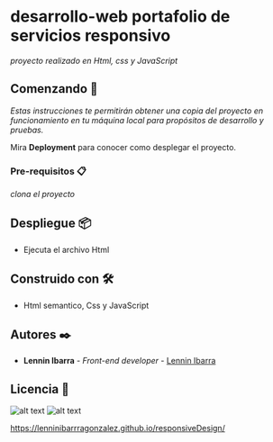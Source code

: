 # desarrollo-web portafolio de servicios responsivo


_proyecto realizado en Html, css y JavaScript_

## Comenzando 🚀

_Estas instrucciones te permitirán obtener una copia del proyecto en funcionamiento en tu máquina local para propósitos de desarrollo y pruebas._

Mira **Deployment** para conocer como desplegar el proyecto.


### Pre-requisitos 📋

_clona el proyecto_

## Despliegue 📦

* Ejecuta el archivo Html


## Construido con 🛠️

* Html semantico, Css y JavaScript


## Autores ✒️

* **Lennin Ibarra** - *Front-end developer* - [Lennin Ibarra](https://github.com/lenninIbarrraGonzalez)

## Licencia 📄

![alt text](https://github.com/lenninIbarrraGonzalez/responsiveDesign/blob/gh-pages/desktop.png)
![alt text](https://github.com/lenninIbarrraGonzalez/responsiveDesign/blob/gh-pages/movil.png)

https://lenninibarrragonzalez.github.io/responsiveDesign/

